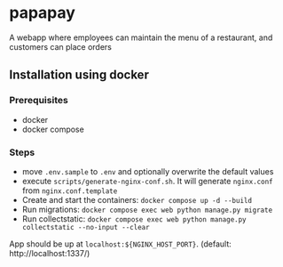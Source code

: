 # papapay
 A webapp where employees can maintain the menu of a restaurant, and customers can place orders 

## Installation using docker

### Prerequisites

* docker
* docker compose

### Steps

* move `.env.sample` to `.env` and optionally overwrite the default values
* execute `scripts/generate-nginx-conf.sh`. It will generate `nginx.conf` from `nginx.conf.template`
* Create and start the containers: `docker compose up -d --build`
* Run migrations: `docker compose exec web python manage.py migrate`
* Run collectstatic: `docker compose exec web python manage.py collectstatic --no-input --clear`

App should be up at `localhost:${NGINX_HOST_PORT}`. (default: http://localhost:1337/)